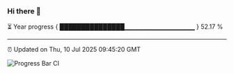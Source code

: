 ### Hi there 👋

⏳ Year progress { ███████████████▁▁▁▁▁▁▁▁▁▁▁▁▁▁▁ } 52.17 %

---

⏰ Updated on Thu, 10 Jul 2025 09:45:20 GMT

![Progress Bar CI](https://github.com/IshwaranRudhara/GIT-ACTION/workflows/Progress%20Bar%20CI/badge.svg)
